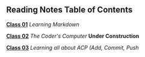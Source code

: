 ## Reading Notes Table of Contents

[**Class 01**](https://github.com/TJSOmega/reading-notes/blob/master/Class01.md) *Learning Markdown*

[**Class 02**](https://github.com/TJSOmega/reading-notes/blob/master/Class02.md) *The Coder's Computer* **Under Construction**

[**Class 03**](https://github.com/TJSOmega/reading-notes/blob/master/Class03.md) *Learning all about ACP (Add, Commit, Push*
